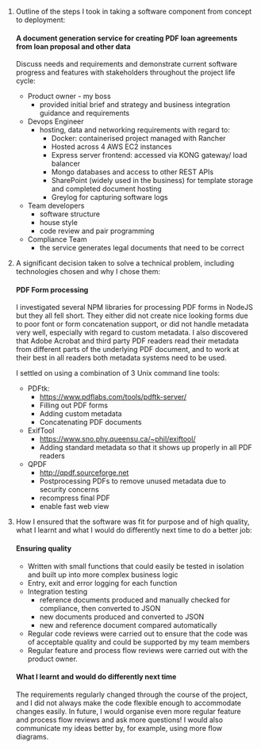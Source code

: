 1. Outline of the steps I took in taking a software component from concept to deployment:

    #### A document generation service for creating PDF loan agreements from loan proposal and other data
    
    Discuss needs and requirements and demonstrate current software progress and features with stakeholders throughout the project life cycle:
    - Product owner - my boss  
        - provided initial brief and strategy and business integration guidance and requirements 
    - Devops Engineer
        - hosting, data and networking requirements with regard to:   
            - Docker: containerised project managed with Rancher
            - Hosted across 4 AWS EC2 instances
            - Express server frontend: accessed via KONG gateway/ load balancer  
            - Mongo databases and access to other REST APIs
            - SharePoint (widely used in the business) for template storage and completed document hosting  
            - Greylog for capturing software logs
    - Team developers  
        - software structure  
        - house style  
        - code review and pair programming  
    - Compliance Team  
        - the service generates legal documents that need to be correct  


2. A significant decision taken to solve a technical problem, including technologies chosen and why I chose them:

    #### PDF Form processing

    I investigated several NPM libraries for processing PDF forms in NodeJS but they all fell short. They either did not create nice looking forms due to poor font or form concatenation support, or did not handle metadata very well, especially with regard to custom metadata. I also discovered that Adobe Acrobat and third party PDF readers read their metadata from different parts of the underlying PDF document, and to work at their best in all readers both metadata systems need to be used.

    I settled on using a combination of 3 Unix command line tools:
    - PDFtk: 
        - https://www.pdflabs.com/tools/pdftk-server/
        - Filling out PDF forms
        - Adding custom metadata
        - Concatenating PDF documents
    - ExifTool
        - https://www.sno.phy.queensu.ca/~phil/exiftool/
        - Adding standard metadata so that it shows up properly in all PDF readers
    - QPDF
        - http://qpdf.sourceforge.net
        - Postprocessing PDFs to remove unused metadata due to security concerns
        - recompress final PDF
        - enable fast web view

3. How I ensured that the software was fit for purpose and of high quality, what I learnt and what I would do differently next time to do a better job:

    #### Ensuring quality

    - Written with small functions that could easily be tested in isolation and built up into more complex business logic
    - Entry, exit and error logging for each function
    - Integration testing
        - reference documents produced and manually checked for compliance, then converted to JSON
        - new documents produced and converted to JSON
        - new and reference document compared automatically
    - Regular code reviews were carried out to ensure that the code was of acceptable quality and could be supported by my team members
    - Regular feature and process flow reviews were carried out with the product owner.

    #### What I learnt and would do differently next time
    The requirements regularly changed through the course of the project, and I did not always make the code flexible enough to accommodate changes easily. In future, I would organise even more regular feature and process flow reviews and ask more questions! I would also communicate my ideas better by, for example, using more flow diagrams.
